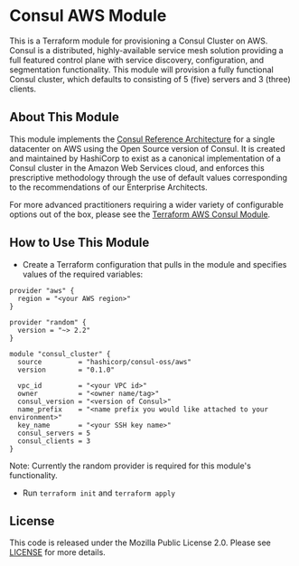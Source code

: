 # Consul AWS Module

This is a Terraform module for provisioning a Consul Cluster on AWS. Consul is a distributed, highly-available service mesh solution providing a full featured control plane with service discovery, configuration, and segmentation functionality. This module will provision a fully functional Consul cluster, which defaults to consisting of 5 (five) servers and 3 (three) clients.

## About This Module

This module implements the [Consul Reference Architecture](https://learn.hashicorp.com/consul/datacenter-deploy/reference-architecture?utm_source=consul.io&utm_medium=docs#datacenter-design) for a single datacenter on AWS using the Open Source version of Consul. It is created and maintained by HashiCorp to exist as a canonical implementation of a Consul cluster in the Amazon Web Services cloud, and enforces this prescriptive methodology through the use of default values corresponding to the recommendations of our Enterprise Architects.

For more advanced practitioners requiring a wider variety of configurable options out of the box, please see the [Terraform AWS Consul Module](https://registry.terraform.io/modules/hashicorp/consul/aws/0.7.4).

## How to Use This Module

- Create a Terraform configuration that pulls in the module and specifies values
  of the required variables:

```hcl
provider "aws" {
  region = "<your AWS region>"
}

provider "random" {
  version = "~> 2.2"
}

module "consul_cluster" {
  source         = "hashicorp/consul-oss/aws"
  version        = "0.1.0"

  vpc_id         = "<your VPC id>"
  owner          = "<owner name/tag>"
  consul_version = "<version of Consul>"
  name_prefix    = "<name prefix you would like attached to your environment>"
  key_name       = "<your SSH key name>"
  consul_servers = 5
  consul_clients = 3
}
```

Note: Currently the random provider is required for this module's functionality.

- Run `terraform init` and `terraform apply`

## License

This code is released under the Mozilla Public License 2.0. Please see [LICENSE](https://github.com/hashicorp/terraform-aws-consul-oss/blob/master/LICENSE) for more details.
